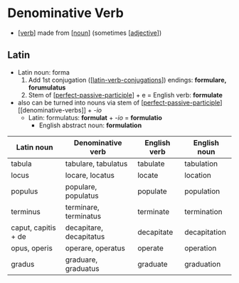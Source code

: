 # Denominative Verb
* [[verb]] made from [[noun]] (sometimes [[adjective]])

## Latin
* Latin noun: forma
  1. Add 1st conjugation ([[latin-verb-conjugations]]) endings: **formulare, forumulatus**
  2. Stem of [[perfect-passive-participle]] + e = English verb: **formulate**
* also can be turned into nouns via stem of [[perfect-passive-participle]] [[denominative-verbs]] + *-io*
  * Latin: formulatus: **formulat** + *-io* = **formulatio**
    * English abstract noun: **formulation**

  
| Latin noun          | Denominative verb       | English verb | English noun |
| ------------------- | ----------------------- | ------------ | ------------ |
| tabula              | tabulare, tabulatus     | tabulate     | tabulation   |
| locus               | locare, locatus         | locate       | location     |
| populus             | populare, populatus     | populate     | population   |
| terminus            | terminare, terminatus   | terminate    | termination  |
| caput, capitis + de | decapitare, decapitatus | decapitate   | decapitation |
| opus, operis        | operare, operatus       | operate      | operation    |
| gradus              | graduare, graduatus     | graduate     | graduation   |

[//begin]: # "Autogenerated link references for markdown compatibility"
[verb]: verb "Verb"
[noun]: noun "Noun"
[adjective]: adjective "Adjective"
[latin-verb-conjugations]: latin-verb-conjugations "Latin Verb Conjugations"
[perfect-passive-participle]: perfect-passive-participle "Perfect Passive Participle (PPP)"
[//end]: # "Autogenerated link references"